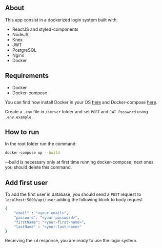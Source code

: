 ## About

This app consist in a dockerized login system built with:

- ReactJS and styled-components
- NodeJS
- Knex
- JWT
- PostgreSQL
- Nginx
- Docker
 


## Requirements

- Docker
- Docker-compose

You can find how install Docker in your OS [here](https://docs.docker.com/engine/install/) and Docker-compose [here](https://docs.docker.com/compose/install/).

Create a `.env` file in `/server` folder and set `PORT` and `JWT Password` using `.env.example`.

## How to run

In the root folder run the command:

```bash
docker-compose up --build
```

--build is necessary only at first time running docker-compose, next ones you should delete this command.

## Add first user

To add the first user in database, you should send a `POST` request to `localhost:5000/api/user` adding the following block to body request

```bash
{
    "email" : "<your-email>",
    "password": "<your-password>",
    "firstName": "<your-first-name>",
    "lastName" : "<your-last-name>"    
}
```

Receiving the `id` response, you are ready to use the login system.

